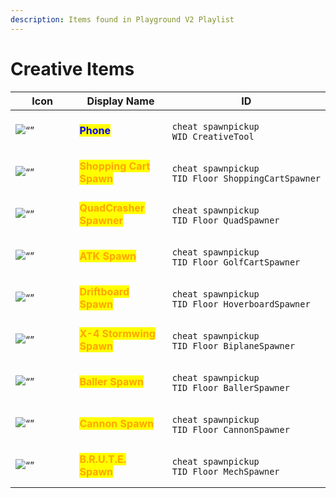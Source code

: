 ```yaml
---
description: Items found in Playground V2 Playlist
---
```


# Creative Items

<table data-full-width="true"><thead><tr><th width="186">Icon</th><th width="185.33333333333331">Display Name</th><th>ID</th></tr></thead><tbody><tr><td><img src="https://static.wikia.nocookie.net/fortnite/images/b/bd/Icon_MoveTool.png" alt="“”"> </td><td><mark style="color:blue;"><strong>Phone</strong></mark></td><td><p></p><pre><code>cheat spawnpickup WID_CreativeTool
</code></pre></td></tr><tr><td><img src="https://static.wikia.nocookie.net/fortnite_creative_database/images/d/d7/Shopping_Cart_Spawn.png" alt="“”"> </td><td><mark style="color:orange;"><strong>Shopping Cart Spawn</strong></mark></td><td><p></p><pre><code>cheat spawnpickup TID_Floor_ShoppingCartSpawner
</code></pre></td></tr><tr><td><img src="https://static.wikia.nocookie.net/fortnite_creative_database/images/2/2a/Quadcrasher_Spawn.png" alt="“”"> </td><td><mark style="color:orange;"><strong>QuadCrasher Spawner</strong></mark></td><td><p></p><pre><code>cheat spawnpickup TID_Floor_QuadSpawner
</code></pre></td></tr><tr><td><img src="https://static.wikia.nocookie.net/fortnite_creative_database/images/1/10/ATK_Spawn.png" alt="“”"> </td><td><mark style="color:orange;"><strong>ATK Spawn</strong></mark></td><td><p></p><pre><code>cheat spawnpickup TID_Floor_GolfCartSpawner
</code></pre></td></tr><tr><td><img src="https://static.wikia.nocookie.net/fortnite_gamepedia/images/1/18/DriftboardIcon.png" alt="“”"> </td><td><mark style="color:orange;"><strong>Driftboard Spawn</strong></mark></td><td><p></p><pre><code>cheat spawnpickup TID_Floor_HoverboardSpawner
</code></pre></td></tr><tr><td><img src="https://static.wikia.nocookie.net/fortnite_creative_database/images/c/c8/X-4_Stormwing_Spawn.png" alt="“”"> </td><td><mark style="color:orange;"><strong>X-4 Stormwing Spawn</strong></mark></td><td><p></p><pre><code>cheat spawnpickup TID_Floor_BiplaneSpawner
</code></pre></td></tr><tr><td><img src="https://static.wikia.nocookie.net/fortnite_creative_database/images/c/ca/Baller_Spawn.png" alt="“”"> </td><td><mark style="color:orange;"><strong>Baller Spawn</strong></mark></td><td><p></p><pre><code>cheat spawnpickup TID_Floor_BallerSpawner
</code></pre></td></tr><tr><td><img src="https://static.wikia.nocookie.net/fortnite_creative_database/images/5/5b/Cannon_Spawn.png" alt="“”"> </td><td><mark style="color:orange;"><strong>Cannon Spawn</strong></mark></td><td><p></p><pre><code>cheat spawnpickup TID_Floor_CannonSpawner
</code></pre></td></tr><tr><td><img src="https://static.wikia.nocookie.net/fortnite_creative_database/images/1/18/B.R.U.T.E._Spawn.png" alt="“”"> </td><td><mark style="color:orange;"><strong>B.R.U.T.E. Spawn</strong></mark></td><td><p></p><pre><code>cheat spawnpickup TID_Floor_MechSpawner
</code></pre></td></tr></tbody></table>
